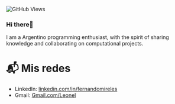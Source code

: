 
![GitHub Views](https://komarev.com/ghpvc/?username=Lenellpez&color=2685BF)
### Hi there👋
I am a Argentino programming enthusiast, with the spirit of sharing knowledge and collaborating on computational projects.
# 📬 Mis redes 
- LinkedIn: [linkedin.com/in/fernandomireles](https://www.linkedin.com/in/leonel-mendez-6b80b3219/)
- Gmail: [Gmail.com/Leonel](leonelrogeliomendez@gmail.com)

